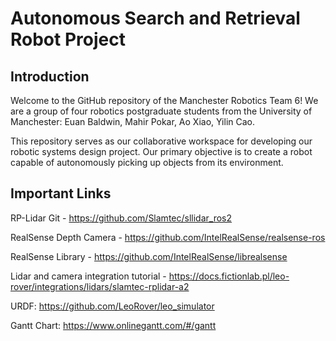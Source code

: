 # Autonomous Search and Retrieval Robot Project 

## Introduction

Welcome to the GitHub repository of the Manchester Robotics Team 6! We are a group of four robotics postgraduate students from the University of Manchester: Euan Baldwin, Mahir Pokar, Ao Xiao, Yilin Cao. 

This repository serves as our collaborative workspace for developing our robotic systems design project. Our primary objective is to create a robot capable of autonomously picking up objects from its environment.

## Important Links 

RP-Lidar Git - https://github.com/Slamtec/sllidar_ros2

RealSense Depth Camera - https://github.com/IntelRealSense/realsense-ros

RealSense Library - https://github.com/IntelRealSense/librealsense

Lidar and camera integration tutorial - https://docs.fictionlab.pl/leo-rover/integrations/lidars/slamtec-rplidar-a2

URDF: https://github.com/LeoRover/leo_simulator

Gantt Chart: https://www.onlinegantt.com/#/gantt
